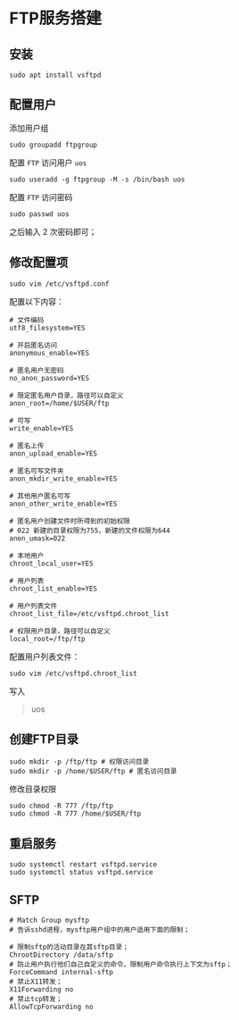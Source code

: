 # FTP服务搭建

## 安装

```shell
sudo apt install vsftpd
```

## 配置用户

添加用户组

```shell
sudo groupadd ftpgroup
```

配置 `FTP` 访问用户 `uos`

```shell
sudo useradd -g ftpgroup -M -s /bin/bash uos
```

配置 `FTP` 访问密码

```shell
sudo passwd uos
```

之后输入 2 次密码即可；

## 修改配置项

```shell
sudo vim /etc/vsftpd.conf
```

配置以下内容：

```shell
# 文件编码
utf8_filesystem=YES

# 开启匿名访问
anonymous_enable=YES

# 匿名用户无密码
no_anon_password=YES

# 限定匿名用户目录，路径可以自定义
anon_root=/home/$USER/ftp

# 可写
write_enable=YES

# 匿名上传
anon_upload_enable=YES

# 匿名可写文件夹
anon_mkdir_write_enable=YES

# 其他用户匿名可写
anon_other_write_enable=YES

# 匿名用户创建文件时所得到的初始权限
# 022 新建的目录权限为755，新建的文件权限为644
anon_umask=022

# 本地用户
chroot_local_user=YES

# 用户列表
chroot_list_enable=YES

# 用户列表文件
chroot_list_file=/etc/vsftpd.chroot_list

# 权限用户目录，路径可以自定义
local_root=/ftp/ftp
```

配置用户列表文件：

```shell
sudo vim /etc/vsftpd.chroot_list
```

写入

> uos

## 创建FTP目录

```shell
sudo mkdir -p /ftp/ftp # 权限访问目录
sudo mkdir -p /home/$USER/ftp # 匿名访问目录
```

修改目录权限

```shell
sudo chmod -R 777 /ftp/ftp
sudo chmod -R 777 /home/$USER/ftp
```

## 重启服务

```shell
sudo systemctl restart vsftpd.service
sudo systemctl status vsftpd.service
```

## SFTP

```shell
# Match Group mysftp 
# 告诉sshd进程，mysftp用户组中的用户适用下面的限制；

# 限制sftp的活动目录在其sftp目录；
ChrootDirectory /data/sftp  
# 防止用户执行他们自己自定义的命令，限制用户命令执行上下文为sftp；
ForceCommand internal-sftp 
# 禁止X11转发；
X11Forwarding no 
# 禁止tcp转发；
AllowTcpForwarding no 
```


